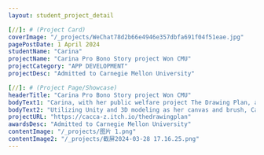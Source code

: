 ```yaml
---
layout: student_project_detail

[//]: # (Project Card)
coverImage: "/_projects/WeChat78d2b66e4946e357dbfa691f04f51eae.jpg"
pagePostDate: 1 April 2024
studentName: "Carina"
projectName: "Carina Pro Bono Story project Won CMU"
projectCategory: "APP DEVELOPMENT"
projectDesc: "Admitted to Carnegie Mellon University"

[//]: # (Project Page/Showcase)
headerTitle: "Carina Pro Bono Story project Won CMU"
bodyText1: "Carina, with her public welfare project The Drawing Plan, an application centered on art therapy aimed at assisting children's mental health, successfully garnered the attention of Carnegie Mellon University."
bodyText2: "Utilizing Unity and 3D modeling as her canvas and brush, Carina faced challenges from the outset: How to design an application that is both therapeutically effective and easy to use for children with special needs? From concept to reality, she gradually transformed The Drawing Plan into existence."
projectURL: "https://cacca-z.itch.io/thedrawingplan"
awardsDesc: "Admitted to Carnegie Mellon University"
contentImage: "/_projects/图片 1.png"
contentImage2: "/_projects/截屏2024-03-28 17.16.25.png"
---
```

